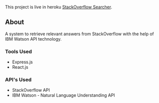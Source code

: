 This project is live in heroku [StackOverflow Searcher](http://bbbnooneapi.herokuapp.com/).

## About

A system to retrieve relevant answers from StackOverflow with the help of IBM Watson API technology.

### Tools Used

- Express.js
- React.js

### API's Used

- StackOverflow API
- IBM Watson - Natural Language Understanding API
